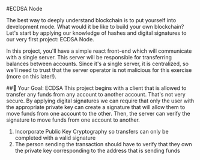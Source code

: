 #ECDSA Node

The best way to deeply understand blockchain is to put yourself into development mode. What would it be like to build your own blockchain? Let's start by applying our knowledge of hashes and digital signatures to our very first project: ECDSA Node.

In this project, you'll have a simple react front-end which will communicate with a single server. This server will be responsible for transferring balances between accounts. Since it's a single server, it is centralized, so we'll need to trust that the server operator is not malicious for this exercise (more on this later!).

##🏁 Your Goal: ECDSA
This project begins with a client that is allowed to transfer any funds from any account to another account. That's not very secure. By applying digital signatures we can require that only the user with the appropriate private key can create a signature that will allow them to move funds from one account to the other. Then, the server can verify the signature to move funds from one account to another.

1. Incorporate Public Key Cryptography so transfers can only be completed with a valid signature
2. The person sending the transaction should have to verify that they own the private key corresponding to the address that is sending funds
